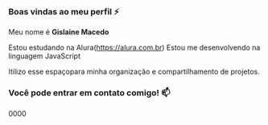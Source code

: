 ### Boas vindas ao meu perfil ⚡

Meu nome é **Gislaine Macedo**

Estou estudando na Alura(https://alura.com.br)
Estou me desenvolvendo na linguagem JavaScript

Itilizo esse espaçopara minha organização e compartilhamento de projetos.

### Você pode entrar em contato comigo! 📫

0000
